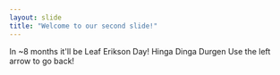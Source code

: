 ```yaml
---
layout: slide
title: "Welcome to our second slide!"
---
```

In ~8 months it'll be Leaf Erikson Day! Hinga Dinga Durgen
Use the left arrow to go back!

